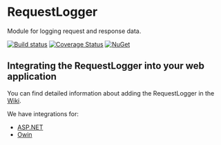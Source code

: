 # RequestLogger

Module for logging request and response data.

[![Build status](https://ci.appveyor.com/api/projects/status/3c2o7rskrg7h5jn6/branch/master?svg=true)](https://ci.appveyor.com/project/mrstebo/requestlogger/branch/master)
[![Coverage Status](https://coveralls.io/repos/github/ekmsystems/RequestLogger/badge.svg?branch=master)](https://coveralls.io/github/ekmsystems/RequestLogger?branch=master)
[![NuGet](https://img.shields.io/nuget/v/RequestLogger.svg)](https://www.nuget.org/packages/RequestLogger/)

## Integrating the RequestLogger into your web application

You can find detailed information about adding the RequestLogger in the [Wiki](https://github.com/ekmsystems/RequestLogger/wiki).

We have integrations for:

- [ASP.NET](https://github.com/ekmsystems/RequestLogger/wiki/RequestLogger-for-ASP.NET-Web-Applications)
- [Owin](https://github.com/ekmsystems/RequestLogger/wiki/Request-Logger-for-Owin-Applications)
